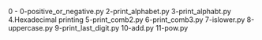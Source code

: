 0 - 0-positive_or_negative.py
2-print_alphabet.py
3-print_alphabt.py
4.Hexadecimal printing
5-print_comb2.py
6-print_comb3.py
7-islower.py
8-uppercase.py
9-print_last_digit.py
10-add.py
11-pow.py
